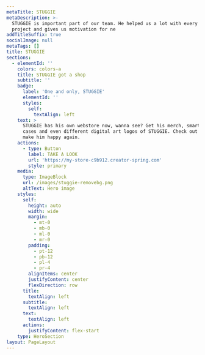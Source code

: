 ```yaml
---
metaTitle: STUGGIE
metaDescription: >-
  STUGGIE is important part of our team. He helped us a lot with every big
  project and gives us motivation for ne
addTitleSuffix: true
socialImage: null
metaTags: []
title: STUGGIE
sections:
  - elementId: ''
    colors: colors-a
    title: STUGGIE got a shop
    subtitle: ''
    badge:
      label: 'One and only, STUGGIE'
      elementId: ''
      styles:
        self:
          textAlign: left
    text: >
      STUGGIE has his own webstore now, wanna see? Get his merch, smartphone
      cases and even different digital art logos of STUGGIE. Check out now and
      make him happy again.
    actions:
      - type: Button
        label: TAKE A LOOK
        url: 'https://my-store-c9b912.creator-spring.com'
        style: primary
    media:
      type: ImageBlock
      url: /images/stuggie-removebg.png
      altText: Hero image
    styles:
      self:
        height: auto
        width: wide
        margin:
          - mt-0
          - mb-0
          - ml-0
          - mr-0
        padding:
          - pt-12
          - pb-12
          - pl-4
          - pr-4
        alignItems: center
        justifyContent: center
        flexDirection: row
      title:
        textAlign: left
      subtitle:
        textAlign: left
      text:
        textAlign: left
      actions:
        justifyContent: flex-start
    type: HeroSection
layout: PageLayout
---
```

